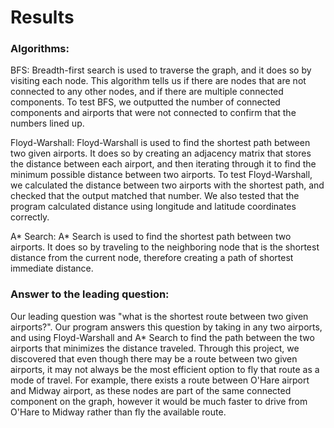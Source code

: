 # Results

### Algorithms:  

BFS: Breadth-first search is used to traverse the graph, and it does so by visiting each node. This algorithm tells us if there are nodes that are not connected to any other nodes, and if there are multiple connected components. To test BFS, we outputted the number of connected components and airports that were not connected to confirm that the numbers lined up.

Floyd-Warshall: Floyd-Warshall is used to find the shortest path between two given airports. It does so by creating an adjacency matrix that stores the distance between each airport, and then iterating through it to find the minimum possible distance between two airports. To test Floyd-Warshall, we calculated the distance between two airports with the shortest path, and checked that the output matched that number. We also tested that the program calculated distance using longitude and latitude coordinates correctly. 

A* Search: A* Search is used to find the shortest path between two airports. It does so by traveling to the neighboring node that is the shortest distance from the current node, therefore creating a path of shortest immediate distance.  


### Answer to the leading question:  
Our leading question was "what is the shortest route between two given airports?". Our program answers this question by taking in any two airports, and using Floyd-Warshall and A* Search to find the path between the two airports that minimizes the distance traveled. Through this project, we discovered that even though there may be a route between two given airports, it may not always be the most efficient option to fly that route as a mode of travel. For example, there exists a route between O'Hare airport and Midway airport, as these nodes are part of the same connected component on the graph, however it would be much faster to drive from O'Hare to Midway rather than fly the available route. 

